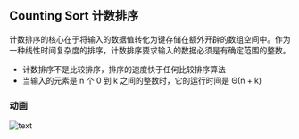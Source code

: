 ## Counting Sort 计数排序

计数排序的核心在于将输入的数据值转化为键存储在额外开辟的数组空间中。作为一种线性时间复杂度的排序，计数排序要求输入的数据必须是有确定范围的整数。

- 计数排序不是比较排序，排序的速度快于任何比较排序算法
- 当输入的元素是 n 个 0 到 k 之间的整数时，它的运行时间是 Θ(n + k)



### 动画

![text](https://www.runoob.com/wp-content/uploads/2019/03/countingSort.gif)
